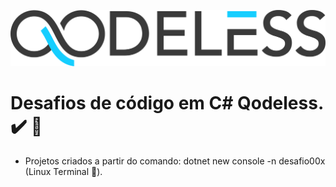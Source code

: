 ![Logo Qodeless](img/logo-qodeless.png)

# Desafios de código em C# Qodeless. :heavy_check_mark: :memo:

- Projetos criados a partir do comando: dotnet new console -n desafio00x (Linux Terminal :penguin:).